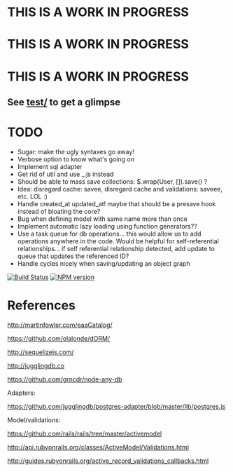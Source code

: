 # THIS IS A WORK IN PROGRESS
# THIS IS A WORK IN PROGRESS
# THIS IS A WORK IN PROGRESS

## See [test/](test/) to get a glimpse

# TODO

- Sugar: make the ugly syntaxes go away!
- Verbose option to know what's going on
- Implement sql adapter
- Get rid of util and use _.js instead
- Should be able to mass save collections: $.wrap(User, []).save() ?
- Idea: disregard cache: savee, disregard cache and validations: saveee, etc.  LOL :)
- Handle created_at updated_at! maybe that should be a presave hook instead of bloating the core?
- Bug when defining model with same name more than once
- Implement automatic lazy loading using function generators??
- Use a task queue for db operations... this would allow us to add
operations anywhere in the code. Would be helpful for self-referential
relationships... if self referential relationship detected, add update
to queue that updates the referenced ID?
- Handle cycles nicely when saving/updating an object graph

[![Build Status](https://travis-ci.org/olalonde/worm.png)](https://travis-ci.org/olalonde/worm) [![NPM version](https://badge.fury.io/js/worm.png)](http://badge.fury.io/js/worm)

# References

http://martinfowler.com/eaaCatalog/

https://github.com/olalonde/dORM/

http://sequelizejs.com/

http://jugglingdb.co

https://github.com/grncdr/node-any-db

Adapters:

https://github.com/jugglingdb/postgres-adapter/blob/master/lib/postgres.js

Model/validations:

https://github.com/rails/rails/tree/master/activemodel

http://api.rubyonrails.org/classes/ActiveModel/Validations.html

http://guides.rubyonrails.org/active_record_validations_callbacks.html

